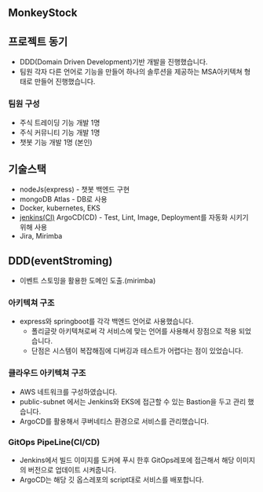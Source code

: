 ## MonkeyStock

## 프로젝트 동기

- DDD(Domain Driven Development)기반 개발을 진행했습니다.
- 팀원 각자 다른 언어로 기능을 만들어 하나의 솔루션을 제공하는 MSA아키텍쳐 형태로 만들어 진행했습니다.

### 팀원 구성

- 주식 트레이딩 기능 개발 1명
- 주식 커뮤니티 기능 개발 1명
- 챗봇 기능 개발 1명 (본인)

## 기술스택

- nodeJs(express) - 챗봇 백엔드 구현
- mongoDB Atlas - DB로 사용
- Docker, kubernetes, EKS
- [jenkins(CI)](https://www.notion.so/Jenkins-nodeJS-CI-40b26d37beb74d6b8e84c6bbb6a72b8c) ArgoCD(CD) - Test, Lint, Image, Deployment를 자동화 시키기 위해 사용
- Jira, Mirimba

## DDD(eventStroming)

- 이벤트 스토밍을 활용한 도메인 도출.(mirimba)


### 아키텍쳐 구조

- express와 springboot를 각각 백엔드 언어로 사용했습니다.
    - 폴리글랏 아키텍쳐로써 각 서비스에 맞는 언어를 사용해서 장점으로 적용 되었습니다.
    - 단점은 시스템이 복잡해짐에 디버깅과 테스트가 어렵다는 점이 있었습니다.

### 클라우드 아키텍쳐 구조


- AWS 네트워크를 구성하였습니다.
- public-subnet 에서는 Jenkins와 EKS에 접근할 수 있는 Bastion을 두고 관리 했습니다.
- ArgoCD를 활용해서 쿠버네티스 환경으로 서비스를 관리했습니다.

### GitOps PipeLine(CI/CD)


- Jenkins에서 빌드 이미지를 도커에 푸시 한후 GitOps레포에 접근해서 해당 이미지의 버전으로 업데이트 시켜줍니다.
- ArgoCD는 해당 깃 옵스레포의 script대로 서비스를 배포합니다.
